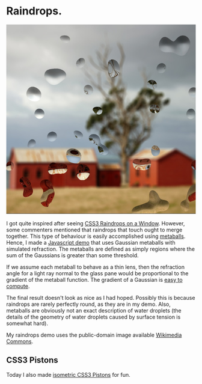 Raindrops.
=========

[![Raindrops](/blog/blog/raindrops.jpg)](/raindrops)

I got quite inspired after seeing [CSS3 Raindrops on a Window](http://codepen.io/lbebber/pen/uIiJp). However, some commenters mentioned that raindrops that touch ought to merge together. This type of behaviour is easily accomplished using [metaballs](https://en.wikipedia.org/wiki/Metaballs). Hence, I made a [Javascript demo](/raindrops) that uses Gaussian metaballs with simulated refraction. The metaballs are defined as simply regions where the sum of the Gaussians is greater than some threshold.

If we assume each metaball to behave as a thin lens, then the refraction angle for a light ray normal to the glass pane would be proportional to the gradient of the metaball function. The gradient of a Gaussian is [easy to compute](http://www.wolframalpha.com/input/?i=gradient+of+exp%28-x^2-y^2%29).

The final result doesn't look as nice as I had hoped. Possibly this is because raindrops are rarely perfectly round, as they are in my demo. Also, metaballs are obviously not an exact description of water droplets (the details of the geometry of water droplets caused by surface tension is somewhat hard). 

My raindrops demo uses the public-domain image available [Wikimedia Commons](https://commons.wikimedia.org/wiki/File:Matanaka_-_Granary,_Privy_%26_Schoolhouse.jpg). 

CSS3 Pistons
---------

Today I also made [isometric CSS3 Pistons](/pistoncraft3) for fun.
